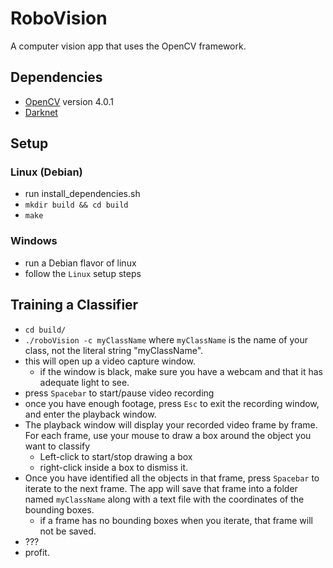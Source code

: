 # RoboVision

A computer vision app that uses the OpenCV framework.

## Dependencies

* [OpenCV](https://github.com/opencv/opencv) version 4.0.1
* [Darknet](https://pjreddie.com/darknet/)

## Setup

### Linux (Debian)

* run install_dependencies.sh
* `mkdir build && cd build`
* `make`

### Windows

* run a Debian flavor of linux
* follow the `Linux` setup steps

## Training a Classifier

* `cd build/`
* `./roboVision -c myClassName` where `myClassName` is the name of your class, not the literal string "myClassName".
* this will open up a video capture window.
  * if the window is black, make sure you have a webcam and that it has adequate light to see.
* press `Spacebar` to start/pause video recording
* once you have enough footage, press `Esc` to exit the recording window, and enter the playback window.
* The playback window will display your recorded video frame by frame. For each frame, use your mouse to draw a box around the object you want to classify
  * Left-click to start/stop drawing a box
  * right-click inside a box to dismiss it.
* Once you have identified all the objects in that frame, press `Spacebar` to iterate to the next frame. The app will save that frame into a folder named `myClassName` along with a text file with the coordinates of the bounding boxes.
  * if a frame has no bounding boxes when you iterate, that frame will not be saved.
* ???
* profit.
